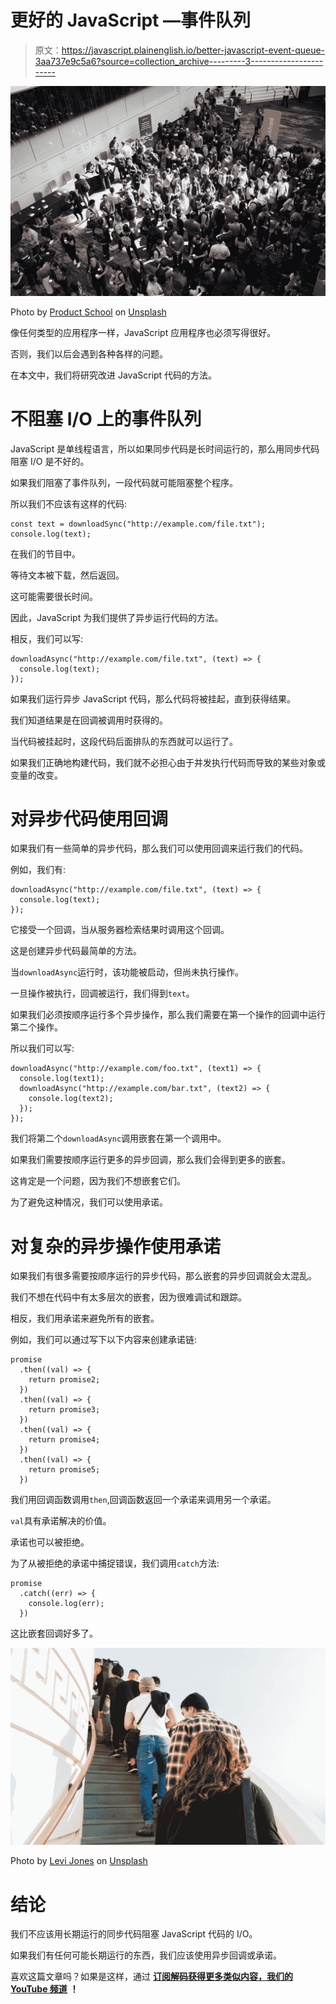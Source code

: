 # 更好的 JavaScript —事件队列

> 原文：<https://javascript.plainenglish.io/better-javascript-event-queue-3aa737e9c5a6?source=collection_archive---------3----------------------->

![](img/24703bba00d025a12f248940d06927ab.png)

Photo by [Product School](https://unsplash.com/@productschool?utm_source=medium&utm_medium=referral) on [Unsplash](https://unsplash.com?utm_source=medium&utm_medium=referral)

像任何类型的应用程序一样，JavaScript 应用程序也必须写得很好。

否则，我们以后会遇到各种各样的问题。

在本文中，我们将研究改进 JavaScript 代码的方法。

# 不阻塞 I/O 上的事件队列

JavaScript 是单线程语言，所以如果同步代码是长时间运行的，那么用同步代码阻塞 I/O 是不好的。

如果我们阻塞了事件队列，一段代码就可能阻塞整个程序。

所以我们不应该有这样的代码:

```
const text = downloadSync("http://example.com/file.txt");
console.log(text);
```

在我们的节目中。

等待文本被下载，然后返回。

这可能需要很长时间。

因此，JavaScript 为我们提供了异步运行代码的方法。

相反，我们可以写:

```
downloadAsync("http://example.com/file.txt", (text) => {
  console.log(text);
});
```

如果我们运行异步 JavaScript 代码，那么代码将被挂起，直到获得结果。

我们知道结果是在回调被调用时获得的。

当代码被挂起时，这段代码后面排队的东西就可以运行了。

如果我们正确地构建代码，我们就不必担心由于并发执行代码而导致的某些对象或变量的改变。

# 对异步代码使用回调

如果我们有一些简单的异步代码，那么我们可以使用回调来运行我们的代码。

例如，我们有:

```
downloadAsync("http://example.com/file.txt", (text) => {
  console.log(text);
});
```

它接受一个回调，当从服务器检索结果时调用这个回调。

这是创建异步代码最简单的方法。

当`downloadAsync`运行时，该功能被启动，但尚未执行操作。

一旦操作被执行，回调被运行，我们得到`text`。

如果我们必须按顺序运行多个异步操作，那么我们需要在第一个操作的回调中运行第二个操作。

所以我们可以写:

```
downloadAsync("http://example.com/foo.txt", (text1) => {
  console.log(text1);
  downloadAsync("http://example.com/bar.txt", (text2) => {
    console.log(text2);
  });
});
```

我们将第二个`downloadAsync`调用嵌套在第一个调用中。

如果我们需要按顺序运行更多的异步回调，那么我们会得到更多的嵌套。

这肯定是一个问题，因为我们不想嵌套它们。

为了避免这种情况，我们可以使用承诺。

# 对复杂的异步操作使用承诺

如果我们有很多需要按顺序运行的异步代码，那么嵌套的异步回调就会太混乱。

我们不想在代码中有太多层次的嵌套，因为很难调试和跟踪。

相反，我们用承诺来避免所有的嵌套。

例如，我们可以通过写下以下内容来创建承诺链:

```
promise
  .then((val) => {
    return promise2;
  })
  .then((val) => {
    return promise3;
  })
  .then((val) => {
    return promise4;
  })
  .then((val) => {
    return promise5;
  })
```

我们用回调函数调用`then`,回调函数返回一个承诺来调用另一个承诺。

`val`具有承诺解决的价值。

承诺也可以被拒绝。

为了从被拒绝的承诺中捕捉错误，我们调用`catch`方法:

```
promise
  .catch((err) => {
    console.log(err);
  })
```

这比嵌套回调好多了。

![](img/b47822e63c02644a3a695413bfdaea32.png)

Photo by [Levi Jones](https://unsplash.com/@levidjones?utm_source=medium&utm_medium=referral) on [Unsplash](https://unsplash.com?utm_source=medium&utm_medium=referral)

# 结论

我们不应该用长期运行的同步代码阻塞 JavaScript 代码的 I/O。

如果我们有任何可能长期运行的东西，我们应该使用异步回调或承诺。

喜欢这篇文章吗？如果是这样，通过 [**订阅解码获得更多类似内容，我们的 YouTube 频道**](https://www.youtube.com/channel/UCtipWUghju290NWcn8jhyAw) **！**
